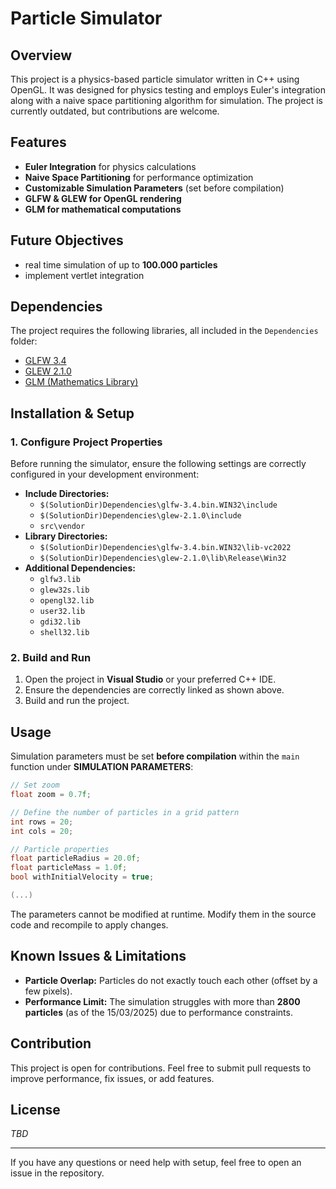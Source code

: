 # Particle Simulator 

## Overview
This project is a physics-based particle simulator written in C++ using OpenGL. It was designed for physics testing and employs Euler's integration along with a naive space partitioning algorithm for simulation. The project is currently outdated, but contributions are welcome.

## Features
- **Euler Integration** for physics calculations
- **Naive Space Partitioning** for performance optimization
- **Customizable Simulation Parameters** (set before compilation)
- **GLFW & GLEW for OpenGL rendering**
- **GLM for mathematical computations**

## Future Objectives
- real time simulation of up to **100.000 particles**
- implement vertlet integration

## Dependencies
The project requires the following libraries, all included in the `Dependencies` folder:
- [GLFW 3.4](https://www.glfw.org/)
- [GLEW 2.1.0](http://glew.sourceforge.net/)
- [GLM (Mathematics Library)](https://glm.g-truc.net/0.9.9/index.html)

## Installation & Setup
### 1. Configure Project Properties
Before running the simulator, ensure the following settings are correctly configured in your development environment:
- **Include Directories:**
  - `$(SolutionDir)Dependencies\glfw-3.4.bin.WIN32\include`
  - `$(SolutionDir)Dependencies\glew-2.1.0\include`
  - `src\vendor`
- **Library Directories:**
  - `$(SolutionDir)Dependencies\glfw-3.4.bin.WIN32\lib-vc2022`
  - `$(SolutionDir)Dependencies\glew-2.1.0\lib\Release\Win32`
- **Additional Dependencies:** 
  - `glfw3.lib`
  - `glew32s.lib`
  - `opengl32.lib`
  - `user32.lib`
  - `gdi32.lib`
  - `shell32.lib`

### 2. Build and Run
1. Open the project in **Visual Studio** or your preferred C++ IDE.
2. Ensure the dependencies are correctly linked as shown above.
3. Build and run the project.

## Usage
Simulation parameters must be set **before compilation** within the `main` function under **SIMULATION PARAMETERS**:
```cpp
// Set zoom
float zoom = 0.7f;

// Define the number of particles in a grid pattern
int rows = 20;
int cols = 20;

// Particle properties
float particleRadius = 20.0f;
float particleMass = 1.0f;
bool withInitialVelocity = true;

(...)
```
The parameters cannot be modified at runtime. Modify them in the source code and recompile to apply changes.

## Known Issues & Limitations
- **Particle Overlap:** Particles do not exactly touch each other (offset by a few pixels).
- **Performance Limit:** The simulation struggles with more than **2800 particles** (as of the 15/03/2025) due to performance constraints. 

## Contribution
This project is open for contributions. Feel free to submit pull requests to improve performance, fix issues, or add features.

## License
*TBD*

---

If you have any questions or need help with setup, feel free to open an issue in the repository.

